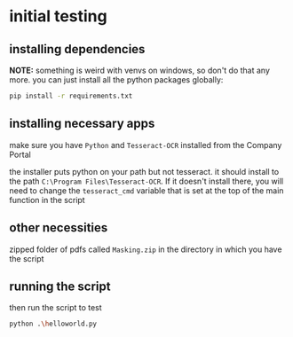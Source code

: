 # initial testing
## installing dependencies
__NOTE:__ something is weird with venvs on windows, so don't do that any more. you can just install all the python packages globally:
```bash
pip install -r requirements.txt
```
## installing necessary apps
make sure you have `Python` and `Tesseract-OCR` installed from the Company Portal

the installer puts python on your path but not tesseract. it should install to the path `C:\Program Files\Tesseract-OCR`. If it doesn't install there, you will need to change the `tesseract_cmd` variable that is set at the top of the main function in the script
## other necessities
zipped folder of pdfs called `Masking.zip` in the directory in which you have the script
## running the script
then run the script to test
```bash
python .\helloworld.py
```